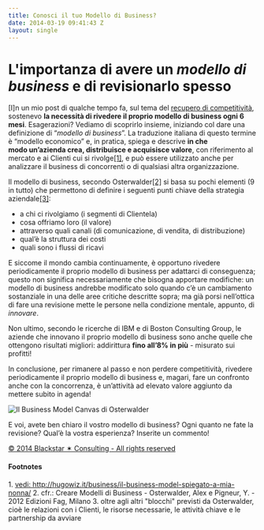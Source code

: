 ```yaml
---
title: Conosci il tuo Modello di Business?
date: 2014-03-19 09:41:43 Z
layout: single
---
```


<h1>L'importanza di avere un <em>modello di business</em> e di revisionarlo spesso</h1>
[I]n un mio post di qualche tempo fa, sul tema del <a href="http://www.blackstarconsulting.it/go/strategia-per-ripensare-la-competitivita/">recupero di competitività</a>, sostenevo <strong>la necessità di rivedere il proprio modello di business ogni 6 mesi</strong>. Esagerazioni? Vediamo di scoprirlo insieme, iniziando col dare una definizione di “<em>modello di business</em>”. La traduzione italiana di questo termine è “modello economico” e, in pratica, spiega e descrive <strong>in che modo un’azienda crea, distribuisce e acquisisce valore</strong>, con riferimento al mercato e ai Clienti cui si rivolge<a class="footnote" title="vedi note a piè di pagina" href="#fn:1">[1]</a>, e può essere utilizzato anche per analizzare il business di concorrenti o di qualsiasi altra organizzazione.

Il modello di business, secondo Osterwalder<a class="footnote" title="vedi note a piè di pagina" href="#fn:2">[2]</a> si basa su pochi elementi (9 in tutto) che permettono di definire i seguenti punti chiave della strategia aziendale<a class="footnote" title="vedi note a piè di pagina" href="#fn:3">[3]</a>:
<ul>
	<li>a chi ci rivolgiamo (i segmenti di Clientela)</li>
	<li>cosa offriamo loro (il valore)</li>
	<li>attraverso quali canali (di comunicazione, di vendita, di distribuzione)</li>
	<li>qual’è la struttura dei costi</li>
	<li>quali sono i flussi di ricavi</li>
</ul>
E siccome il mondo cambia continuamente, è opportuno rivedere periodicamente il proprio modello di business per adattarci di conseguenza; questo non significa necessariamente che bisogna apportare modifiche: un modello di business andrebbe modificato solo quando c’è un cambiamento sostanziale in una delle aree critiche descritte sopra; ma già porsi nell’ottica di fare una revisione mette le persone nella condizione mentale, appunto, di <em>innovare</em>.

Non ultimo, secondo le ricerche di IBM e di Boston Consulting Group, le aziende che innovano il proprio modello di business sono anche quelle che ottengono risultati migliori: addirittura <strong>fino all’8% in più</strong> - misurato sui profitti!

In conclusione, per rimanere al passo e non perdere competitività, rivedere periodicamente il proprio modello di business e, magari, fare un confronto anche con la concorrenza, è un’attività ad elevato valore aggiunto da mettere subito in agenda!

<img alt="Il Business Model Canvas di Osterwalder" src="https://dl.dropboxusercontent.com/u/312263/Web%20Images/canvas-book-transparent.png" />

E voi, avete ben chiaro il vostro modello di business? Ogni quanto ne fate la revisione? Qual’è la vostra esperienza? Inserite un commento!

<a href="http://www.blackstarconsulting.it">© 2014 Blackstar ✶ Consulting - All rights reserved</a>
<h4 id="footnote">Footnotes</h4>
1. <a id="fn:1" href="http://hugowiz.it/business/il-business-model-spiegato-a-mia-nonna/">vedi: http://hugowiz.it/business/il-business-model-spiegato-a-mia-nonna/</a>
2. <a id="fn:2"></a>cfr.: Creare Modelli di Business - Osterwalder, Alex e Pigneur, Y. - 2012 Edizioni Fag, Milano
3. <a id="fn:3"></a>oltre agli altri "blocchi" previsti da Osterwalder, cioè le relazioni con i Clienti, le risorse necessarie, le attività chiave e le partnership da avviare